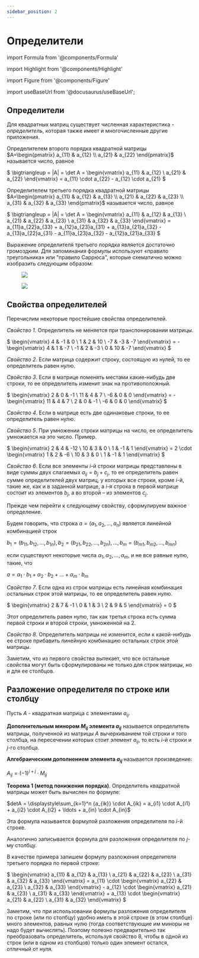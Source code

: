 ```yaml
---
sidebar_position: 2
---
```


# Определители

import Formula from '@components/Formula'

import Highlight from '@components/Highlight'

import Figure from '@components/Figure'

import useBaseUrl from '@docusaurus/useBaseUrl';

## Определители

Для квадратных матриц существует численная характеристика - _определитель_, которая также имеет и многочисленные другие
приложения.

Определителем второго порядка квадратной матрицы $A=\begin{pmatrix}
 a_{11} & a_{12} \\
 a_{21} & a_{22}
\end{pmatrix}$
называется число, равное

<Formula description="">

$
\bigtriangleup = |A| = \det A =
\begin{vmatrix}
a_{11} & a_{12} \\
a_{21} & a_{22}
\end{vmatrix}
= a_{11} \cdot a_{22} - a_{12} \cdot a_{21}
$

</Formula>

Определителем третьего порядка квадратной матрицы
$A=\begin{pmatrix}
 a_{11} & a_{12} & a_{13} \\
 a_{21} & a_{22} & a_{23} \\
 a_{31} & a_{32} & a_{33}
\end{pmatrix}$
называется число, равное

<Formula description="">

$
\bigtriangleup = |A| = \det A =
\begin{vmatrix}
a_{11} & a_{12} & a_{13} \\
a_{21} & a_{22} & a_{23} \\
a_{31} & a_{32} & a_{33}
\end{vmatrix}
= a_{11}a_{22}a_{33} + a_{12}a_{23}a_{31} + a_{13}a_{21}a_{32} - a_{13}a_{22}a_{31} - a_{11}a_{23}a_{32} - a_{12}a_{21}a_{33}
$

</Formula>

Выражение определителя третьего порядка является достаточно громоздким. Для запоминания формулы используют «правило
треугольника» или "правило Саррюса", которые схематично можно изобразить следующим образом:

<Figure description="Рис. Правило
треугольника"> 
<img src={useBaseUrl("/img/module-01/det-triangle.jpg")} /> 
</Figure>

<Figure description="Рис. Правило Саррюса"> 
<img src={useBaseUrl("/img/module-01/determinant.png")} /> 
</Figure>

## Свойства определителей

Перечислим некоторые простейшие свойства определителей.

_Свойство 1_. Определитель не меняется при транспонировании матрицы.

<Formula description="">

$
\begin{vmatrix}
4 & -1 & 0 \\
1 & 2 & 10 \\
-7 & -3 & -7
\end{vmatrix}
= -
\begin{vmatrix}
4 & 1 & -7 \\
-1 & 2 & -3 \\
0 & 10 & -7
\end{vmatrix}
$

</Formula>

_Свойство 2_. Если матрица содержит строку, состоящую из нулей, то ее определитель равен нулю.

_Свойство 3_. Если в матрице поменять местами какие-нибудь две строки, то ее определитель изменит знак на
противоположный.

<Formula description="">

$
\begin{vmatrix}
2 & 0 & -1 \\
11 & 4 & 7 \\
-6 & 0 & 0
\end{vmatrix}
= -
\begin{vmatrix}
11 & 4 & 7 \\
2 & 0 & -1 \\
-6 & 0 & 0
\end{vmatrix}
$

</Formula>

_Свойство 4_. Если в матрице есть две одинаковые строки, то ее определитель равен нулю.

_Свойство 5_. При умножении строки матрицы на число, ее определитель умножается на это число. Пример.

<Formula description="">

$
\begin{vmatrix}
2 & 4 & -12 \\
10 & 3 & 0 \\
1 & -1 & 1
\end{vmatrix}
= 2 \cdot
\begin{vmatrix}
1 & 2 & -6 \\
10 & 3 & 0 \\
1 & -1 & 1
\end{vmatrix}
$

</Formula>

_Свойство 6_. Если все элементы $i$-й строки матрицы представлены в виде суммы двух слагаемых $a_{ij}=b_j+c_j$, то ее
определитель равен сумме определителей двух матриц, у которых все строки, кроме $i$-й, такие же, как и в заданной
матрице, а $i$-я строка в первой матрице состоит из элементов $b_j$, а во второй – из элементов $c_j$.

Прежде чем перейти к следующему свойству, сформулируем важное определение.

Будем говорить, что строка $a=(a_1,a_2,\ldots,a_n)$ является линейной комбинацией строк

<Formula description="">

$b_1=(b_{11},b_{12},\dots,b_{1n}), b_2=(b_{21},b_{22},\dots,b_{2n}),\dots,b_m=(b_{m1},b_{m2},\dots,b_{mn})$

</Formula>

если существуют некоторые числа $\alpha_1,\alpha_2,\dots,\alpha_m$, и не все равные нулю, такие, что

<Formula description="">

$a=\alpha_1 \cdot b_1 + \alpha_2 \cdot b_2 + \dots + \alpha_m \cdot b_m$

</Formula>

_Свойство 7_. Если одна из строк матрицы есть линейная комбинация остальных строк этой матрицы, то ее определитель равен
нулю.

<Formula description="">

$
\begin{vmatrix}
2 & 7 & -1 \\
0 & 1 & 3 \\
2 & 9 & 5
\end{vmatrix}
= 0
$

</Formula>

Этот определитель равен нулю, так как третья строка есть сумма первой строки и второй строки, умноженной на 2.

_Свойство 8_. Определитель матрицы не изменится, если к какой-нибудь ее строке прибавить линейную комбинацию остальных
строк этой матрицы.

Заметим, что из первого свойства вытекает, что все остальные свойства могут быть сформулированы не только для строк
матрицы, но и для ее столбцов.

## Разложение определителя по строке или столбцу

Пусть $A$ - квадратная матрица с элементами $a_{ij}$.

**Дополнительным минором $M_{ij}$ элемента $a_{ij}$** называется определитель матрицы, полученной из матрицы $A$
вычеркиванием той строки и того столбца, на пересечении которых стоит элемент $a_{ij}$, то есть $i$-й строки и $j$-го
столбца.

**Алгебраическим дополнением элемента $a_{ij}$** называется произведение:

<Formula description="">

$A_{ij}=(-1)^{i+j} \cdot M_{ij}$

</Formula>

**Теорема 1 (метод понижения порядка)**. Определитель квадратной матрицы может быть вычислен по формуле:

<Formula description="">

$detA = \displaystyle\sum_{k=1}^n {a_{ik}} \cdot A_{ik} = a_{i1} \cdot A_{i1} + a_{i2} \cdot A_{i2} + \ldots + a_{in} \cdot A_{in}$

</Formula>

Эта формула называется формулой разложения определителя по $i$-й строке.

Аналогично записывается формула для разложения определителя по $j$-му столбцу.

В качестве примера запишем формулу разложения определителя третьего порядка по первой строке:

<Formula description="">

$
\begin{vmatrix}
a_{11} & a_{12} & a_{13} \\
a_{21} & a_{22} & a_{23} \\
a_{31} & a_{32} & a_{33}
\end{vmatrix} =
a_{11} \cdot \begin{vmatrix}
a_{22} & a_{23} \\
a_{32} & a_{33}
\end{vmatrix} - a_{12} \cdot \begin{vmatrix}
a_{21} & a_{23} \\
a_{31} & a_{33}
\end{vmatrix} + a_{13} \cdot \begin{vmatrix}
a_{21} & a_{22} \\
a_{31} & a_{32}
\end{vmatrix}
$

</Formula>

Заметим, что при использовании формулы разложения определителя по строке (или по столбцу) удобно иметь в этой строке (в
этом столбце) много элементов, равных нулю (тогда соответствующие им миноры не надо будет вычислять). Поэтому полезно
предварительно так преобразовать определитель, используя свойство 8, чтобы в одной из строк (или в одном из столбцов)
только один элемент остался, отличный от нуля.
